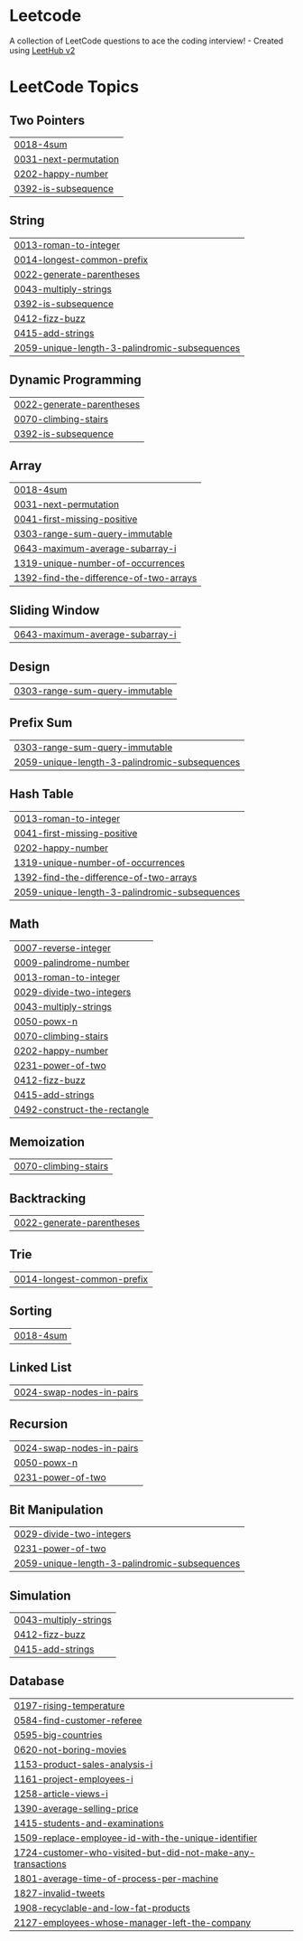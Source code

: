 # Leetcode
A collection of LeetCode questions to ace the coding interview! - Created using [LeetHub v2](https://github.com/arunbhardwaj/LeetHub-2.0)

<!---LeetCode Topics Start-->
# LeetCode Topics
## Two Pointers
|  |
| ------- |
| [0018-4sum](https://github.com/Aneesh4545/Leetcode/tree/master/0018-4sum) |
| [0031-next-permutation](https://github.com/Aneesh4545/Leetcode/tree/master/0031-next-permutation) |
| [0202-happy-number](https://github.com/Aneesh4545/Leetcode/tree/master/0202-happy-number) |
| [0392-is-subsequence](https://github.com/Aneesh4545/Leetcode/tree/master/0392-is-subsequence) |
## String
|  |
| ------- |
| [0013-roman-to-integer](https://github.com/Aneesh4545/Leetcode/tree/master/0013-roman-to-integer) |
| [0014-longest-common-prefix](https://github.com/Aneesh4545/Leetcode/tree/master/0014-longest-common-prefix) |
| [0022-generate-parentheses](https://github.com/Aneesh4545/Leetcode/tree/master/0022-generate-parentheses) |
| [0043-multiply-strings](https://github.com/Aneesh4545/Leetcode/tree/master/0043-multiply-strings) |
| [0392-is-subsequence](https://github.com/Aneesh4545/Leetcode/tree/master/0392-is-subsequence) |
| [0412-fizz-buzz](https://github.com/Aneesh4545/Leetcode/tree/master/0412-fizz-buzz) |
| [0415-add-strings](https://github.com/Aneesh4545/Leetcode/tree/master/0415-add-strings) |
| [2059-unique-length-3-palindromic-subsequences](https://github.com/Aneesh4545/Leetcode/tree/master/2059-unique-length-3-palindromic-subsequences) |
## Dynamic Programming
|  |
| ------- |
| [0022-generate-parentheses](https://github.com/Aneesh4545/Leetcode/tree/master/0022-generate-parentheses) |
| [0070-climbing-stairs](https://github.com/Aneesh4545/Leetcode/tree/master/0070-climbing-stairs) |
| [0392-is-subsequence](https://github.com/Aneesh4545/Leetcode/tree/master/0392-is-subsequence) |
## Array
|  |
| ------- |
| [0018-4sum](https://github.com/Aneesh4545/Leetcode/tree/master/0018-4sum) |
| [0031-next-permutation](https://github.com/Aneesh4545/Leetcode/tree/master/0031-next-permutation) |
| [0041-first-missing-positive](https://github.com/Aneesh4545/Leetcode/tree/master/0041-first-missing-positive) |
| [0303-range-sum-query-immutable](https://github.com/Aneesh4545/Leetcode/tree/master/0303-range-sum-query-immutable) |
| [0643-maximum-average-subarray-i](https://github.com/Aneesh4545/Leetcode/tree/master/0643-maximum-average-subarray-i) |
| [1319-unique-number-of-occurrences](https://github.com/Aneesh4545/Leetcode/tree/master/1319-unique-number-of-occurrences) |
| [1392-find-the-difference-of-two-arrays](https://github.com/Aneesh4545/Leetcode/tree/master/1392-find-the-difference-of-two-arrays) |
## Sliding Window
|  |
| ------- |
| [0643-maximum-average-subarray-i](https://github.com/Aneesh4545/Leetcode/tree/master/0643-maximum-average-subarray-i) |
## Design
|  |
| ------- |
| [0303-range-sum-query-immutable](https://github.com/Aneesh4545/Leetcode/tree/master/0303-range-sum-query-immutable) |
## Prefix Sum
|  |
| ------- |
| [0303-range-sum-query-immutable](https://github.com/Aneesh4545/Leetcode/tree/master/0303-range-sum-query-immutable) |
| [2059-unique-length-3-palindromic-subsequences](https://github.com/Aneesh4545/Leetcode/tree/master/2059-unique-length-3-palindromic-subsequences) |
## Hash Table
|  |
| ------- |
| [0013-roman-to-integer](https://github.com/Aneesh4545/Leetcode/tree/master/0013-roman-to-integer) |
| [0041-first-missing-positive](https://github.com/Aneesh4545/Leetcode/tree/master/0041-first-missing-positive) |
| [0202-happy-number](https://github.com/Aneesh4545/Leetcode/tree/master/0202-happy-number) |
| [1319-unique-number-of-occurrences](https://github.com/Aneesh4545/Leetcode/tree/master/1319-unique-number-of-occurrences) |
| [1392-find-the-difference-of-two-arrays](https://github.com/Aneesh4545/Leetcode/tree/master/1392-find-the-difference-of-two-arrays) |
| [2059-unique-length-3-palindromic-subsequences](https://github.com/Aneesh4545/Leetcode/tree/master/2059-unique-length-3-palindromic-subsequences) |
## Math
|  |
| ------- |
| [0007-reverse-integer](https://github.com/Aneesh4545/Leetcode/tree/master/0007-reverse-integer) |
| [0009-palindrome-number](https://github.com/Aneesh4545/Leetcode/tree/master/0009-palindrome-number) |
| [0013-roman-to-integer](https://github.com/Aneesh4545/Leetcode/tree/master/0013-roman-to-integer) |
| [0029-divide-two-integers](https://github.com/Aneesh4545/Leetcode/tree/master/0029-divide-two-integers) |
| [0043-multiply-strings](https://github.com/Aneesh4545/Leetcode/tree/master/0043-multiply-strings) |
| [0050-powx-n](https://github.com/Aneesh4545/Leetcode/tree/master/0050-powx-n) |
| [0070-climbing-stairs](https://github.com/Aneesh4545/Leetcode/tree/master/0070-climbing-stairs) |
| [0202-happy-number](https://github.com/Aneesh4545/Leetcode/tree/master/0202-happy-number) |
| [0231-power-of-two](https://github.com/Aneesh4545/Leetcode/tree/master/0231-power-of-two) |
| [0412-fizz-buzz](https://github.com/Aneesh4545/Leetcode/tree/master/0412-fizz-buzz) |
| [0415-add-strings](https://github.com/Aneesh4545/Leetcode/tree/master/0415-add-strings) |
| [0492-construct-the-rectangle](https://github.com/Aneesh4545/Leetcode/tree/master/0492-construct-the-rectangle) |
## Memoization
|  |
| ------- |
| [0070-climbing-stairs](https://github.com/Aneesh4545/Leetcode/tree/master/0070-climbing-stairs) |
## Backtracking
|  |
| ------- |
| [0022-generate-parentheses](https://github.com/Aneesh4545/Leetcode/tree/master/0022-generate-parentheses) |
## Trie
|  |
| ------- |
| [0014-longest-common-prefix](https://github.com/Aneesh4545/Leetcode/tree/master/0014-longest-common-prefix) |
## Sorting
|  |
| ------- |
| [0018-4sum](https://github.com/Aneesh4545/Leetcode/tree/master/0018-4sum) |
## Linked List
|  |
| ------- |
| [0024-swap-nodes-in-pairs](https://github.com/Aneesh4545/Leetcode/tree/master/0024-swap-nodes-in-pairs) |
## Recursion
|  |
| ------- |
| [0024-swap-nodes-in-pairs](https://github.com/Aneesh4545/Leetcode/tree/master/0024-swap-nodes-in-pairs) |
| [0050-powx-n](https://github.com/Aneesh4545/Leetcode/tree/master/0050-powx-n) |
| [0231-power-of-two](https://github.com/Aneesh4545/Leetcode/tree/master/0231-power-of-two) |
## Bit Manipulation
|  |
| ------- |
| [0029-divide-two-integers](https://github.com/Aneesh4545/Leetcode/tree/master/0029-divide-two-integers) |
| [0231-power-of-two](https://github.com/Aneesh4545/Leetcode/tree/master/0231-power-of-two) |
| [2059-unique-length-3-palindromic-subsequences](https://github.com/Aneesh4545/Leetcode/tree/master/2059-unique-length-3-palindromic-subsequences) |
## Simulation
|  |
| ------- |
| [0043-multiply-strings](https://github.com/Aneesh4545/Leetcode/tree/master/0043-multiply-strings) |
| [0412-fizz-buzz](https://github.com/Aneesh4545/Leetcode/tree/master/0412-fizz-buzz) |
| [0415-add-strings](https://github.com/Aneesh4545/Leetcode/tree/master/0415-add-strings) |
## Database
|  |
| ------- |
| [0197-rising-temperature](https://github.com/Aneesh4545/Leetcode/tree/master/0197-rising-temperature) |
| [0584-find-customer-referee](https://github.com/Aneesh4545/Leetcode/tree/master/0584-find-customer-referee) |
| [0595-big-countries](https://github.com/Aneesh4545/Leetcode/tree/master/0595-big-countries) |
| [0620-not-boring-movies](https://github.com/Aneesh4545/Leetcode/tree/master/0620-not-boring-movies) |
| [1153-product-sales-analysis-i](https://github.com/Aneesh4545/Leetcode/tree/master/1153-product-sales-analysis-i) |
| [1161-project-employees-i](https://github.com/Aneesh4545/Leetcode/tree/master/1161-project-employees-i) |
| [1258-article-views-i](https://github.com/Aneesh4545/Leetcode/tree/master/1258-article-views-i) |
| [1390-average-selling-price](https://github.com/Aneesh4545/Leetcode/tree/master/1390-average-selling-price) |
| [1415-students-and-examinations](https://github.com/Aneesh4545/Leetcode/tree/master/1415-students-and-examinations) |
| [1509-replace-employee-id-with-the-unique-identifier](https://github.com/Aneesh4545/Leetcode/tree/master/1509-replace-employee-id-with-the-unique-identifier) |
| [1724-customer-who-visited-but-did-not-make-any-transactions](https://github.com/Aneesh4545/Leetcode/tree/master/1724-customer-who-visited-but-did-not-make-any-transactions) |
| [1801-average-time-of-process-per-machine](https://github.com/Aneesh4545/Leetcode/tree/master/1801-average-time-of-process-per-machine) |
| [1827-invalid-tweets](https://github.com/Aneesh4545/Leetcode/tree/master/1827-invalid-tweets) |
| [1908-recyclable-and-low-fat-products](https://github.com/Aneesh4545/Leetcode/tree/master/1908-recyclable-and-low-fat-products) |
| [2127-employees-whose-manager-left-the-company](https://github.com/Aneesh4545/Leetcode/tree/master/2127-employees-whose-manager-left-the-company) |
<!---LeetCode Topics End-->